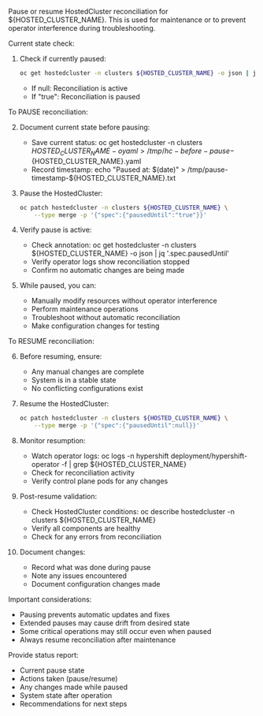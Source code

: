 Pause or resume HostedCluster reconciliation for ${HOSTED_CLUSTER_NAME}.
This is used for maintenance or to prevent operator interference during troubleshooting.

Current state check:

1. Check if currently paused:
   ```bash
   oc get hostedcluster -n clusters ${HOSTED_CLUSTER_NAME} -o json | jq '.spec.pausedUntil'
   ```
   - If null: Reconciliation is active
   - If "true": Reconciliation is paused

To PAUSE reconciliation:

2. Document current state before pausing:
   - Save current status: oc get hostedcluster -n clusters ${HOSTED_CLUSTER_NAME} -o yaml > /tmp/hc-before-pause-${HOSTED_CLUSTER_NAME}.yaml
   - Record timestamp: echo "Paused at: $(date)" > /tmp/pause-timestamp-${HOSTED_CLUSTER_NAME}.txt

3. Pause the HostedCluster:
   ```bash
   oc patch hostedcluster -n clusters ${HOSTED_CLUSTER_NAME} \
       --type merge -p '{"spec":{"pausedUntil":"true"}}'
   ```

4. Verify pause is active:
   - Check annotation: oc get hostedcluster -n clusters ${HOSTED_CLUSTER_NAME} -o json | jq '.spec.pausedUntil'
   - Verify operator logs show reconciliation stopped
   - Confirm no automatic changes are being made

5. While paused, you can:
   - Manually modify resources without operator interference
   - Perform maintenance operations
   - Troubleshoot without automatic reconciliation
   - Make configuration changes for testing

To RESUME reconciliation:

6. Before resuming, ensure:
   - Any manual changes are complete
   - System is in a stable state
   - No conflicting configurations exist

7. Resume the HostedCluster:
   ```bash
   oc patch hostedcluster -n clusters ${HOSTED_CLUSTER_NAME} \
       --type merge -p '{"spec":{"pausedUntil":null}}'
   ```

8. Monitor resumption:
   - Watch operator logs: oc logs -n hypershift deployment/hypershift-operator -f | grep ${HOSTED_CLUSTER_NAME}
   - Check for reconciliation activity
   - Verify control plane pods for any changes

9. Post-resume validation:
   - Check HostedCluster conditions: oc describe hostedcluster -n clusters ${HOSTED_CLUSTER_NAME}
   - Verify all components are healthy
   - Check for any errors from reconciliation

10. Document changes:
    - Record what was done during pause
    - Note any issues encountered
    - Document configuration changes made

Important considerations:
- Pausing prevents automatic updates and fixes
- Extended pauses may cause drift from desired state
- Some critical operations may still occur even when paused
- Always resume reconciliation after maintenance

Provide status report:
- Current pause state
- Actions taken (pause/resume)
- Any changes made while paused
- System state after operation
- Recommendations for next steps
